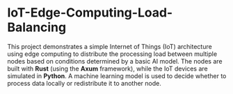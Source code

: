 # IoT-Edge-Computing-Load-Balancing
 This project demonstrates a simple Internet of Things (IoT) architecture using edge computing to distribute the processing load between multiple nodes based on conditions determined by a basic AI model. The nodes are built with **Rust** (using the **Axum** framework), while the IoT devices are simulated in **Python**. A machine learning model is used to decide whether to process data locally or redistribute it to another node.
